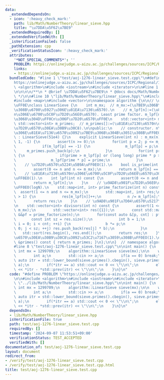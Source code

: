 ```yaml
---
data:
  _extendedDependsOn:
  - icon: ':heavy_check_mark:'
    path: lib/Math/NumberTheory/linear_sieve.hpp
    title: "\u7DDA\u5F62\u7BE9"
  _extendedRequiredBy: []
  _extendedVerifiedWith: []
  _isVerificationFailed: false
  _pathExtension: cpp
  _verificationStatusIcon: ':heavy_check_mark:'
  attributes:
    '*NOT_SPECIAL_COMMENTS*': ''
    PROBLEM: https://onlinejudge.u-aizu.ac.jp/challenges/sources/ICPC/Regional/1276
    links:
    - https://onlinejudge.u-aizu.ac.jp/challenges/sources/ICPC/Regional/1276
  bundledCode: "#line 1 \"test/aoj-1276-linear_sieve.test.cpp\"\n#define PROBLEM \"\
    https://onlinejudge.u-aizu.ac.jp/challenges/sources/ICPC/Regional/1276\"\n\n#include\
    \ <algorithm>\n#include <iostream>\n#include <iterator>\n\n#line 1 \"lib/Math/NumberTheory/linear_sieve.hpp\"\
    \n\n\n\n/**\n * @brief \u7DDA\u5F62\u7BE9\n * @docs docs/Math/NumberTheory/linear_sieve.md\n\
    \ */\n\n#line 10 \"lib/Math/NumberTheory/linear_sieve.hpp\"\n#include <cassert>\n\
    #include <map>\n#include <vector>\n\nnamespace algorithm {\n\n// \u7DDA\u5F62\u7BE9\
    \uFF0E\nclass LinearSieve {\n    int m_mx;  // m_mx:=(\u7BE9\u306B\u304B\u3051\
    \u308B\u6700\u5927\u306E\u81EA\u7136\u6570).\n    // m_lpf[n]:=(\u81EA\u7136\u6570\
    n\u306E\u6700\u5C0F\u7D20\u56E0\u6570). Least prime factor. m_lpf[n]==n \u306E\
    \u3068\u304D\uFF0Cn\u306F\u7D20\u6570\uFF0E\n    std::vector<int> m_lpf;\n   \
    \ std::vector<int> m_primes;  // m_primes[]:=(\u81EA\u7136\u6570n\u4EE5\u4E0B\u306E\
    \u7D20\u6570\u30EA\u30B9\u30C8).\n\npublic:\n    // constructor. n\u4EE5\u4E0B\
    \u306E\u81EA\u7136\u6570\u3092\u7BE9\u306B\u304B\u3051\u308B\uFF0EO(N).\n    LinearSieve()\
    \ : LinearSieve(51e4) {}\n    explicit LinearSieve(int n) : m_mx(n), m_lpf(n +\
    \ 1, -1) {\n        assert(n >= 0);\n        for(int p = 2; p <= m_mx; ++p) {\n\
    \            if(m_lpf[p] == -1) {\n                m_lpf[p] = p;\n           \
    \     m_primes.push_back(p);\n            }\n            for(int prime : m_primes)\
    \ {\n                if(prime > m_lpf[p] or (long long) prime * p > m_mx) break;\n\
    \                m_lpf[prime * p] = prime;\n            }\n        }\n    }\n\n\
    \    // \u7D20\u6570\u5224\u5B9A\uFF0EO(1).\n    bool is_prime(int n) const {\n\
    \        assert(0 <= n and n <= m_mx);\n        return m_lpf[n] == n;\n    }\n\
    \    // \u81EA\u7136\u6570n\u306E\u6700\u5C0F\u7D20\u56E0\u6570\u3092\u8FD4\u3059\
    \uFF0EO(1).\n    int lpf(int n) const {\n        assert(0 <= n and n <= m_mx);\n\
    \        return m_lpf[n];\n    }\n    // \u9AD8\u901F\u7D20\u56E0\u6570\u5206\u89E3\
    \uFF0EO(logN).\n    std::map<int, int> prime_factorize(int n) const {\n      \
    \  assert(1 <= n and n <= m_mx);\n        std::map<int, int> res;\n        while(n\
    \ > 1) {\n            res[m_lpf[n]]++;\n            n /= m_lpf[n];\n        }\n\
    \        return res;\n    }\n    // \u9AD8\u901F\u7D04\u6570\u5217\u6319\uFF0E\
    \n    std::vector<int> divisors(int n) const {\n        assert(1 <= n and n <=\
    \ m_mx);\n        std::vector<int> res({1});\n        const std::map<int, int>\
    \ &&pf = prime_factorize(n);\n        for(const auto &[p, cnt] : pf) {\n     \
    \       const int sz = res.size();\n            int b = 1;\n            for(int\
    \ i = 0; i < cnt; ++i) {\n                b *= p;\n                for(int j =\
    \ 0; j < sz; ++j) res.push_back(res[j] * b);\n            }\n        }\n     \
    \   std::sort(res.begin(), res.end());\n        return res;\n    }\n    // \u7D20\
    \u6570\u30EA\u30B9\u30C8\u3092\u53C2\u7167\u3059\u308B\uFF0EO(1).\n    const std::vector<int>\
    \ &primes() const { return m_primes; }\n};\n\n}  // namespace algorithm\n\n\n\
    #line 8 \"test/aoj-1276-linear_sieve.test.cpp\"\n\nint main() {\n    constexpr\
    \ int mx = 1299709;\n    algorithm::LinearSieve sieve(mx);\n\n    while(1) {\n\
    \        int a;\n        std::cin >> a;\n        if(a == 0) break;\n\n       \
    \ auto itr = std::lower_bound(sieve.primes().cbegin(), sieve.primes().cend(),\
    \ a);\n        if(*itr == a) std::cout << 0 << \"\\n\";\n        else std::cout\
    \ << *itr - *std::prev(itr) << \"\\n\";\n    }\n}\n"
  code: "#define PROBLEM \"https://onlinejudge.u-aizu.ac.jp/challenges/sources/ICPC/Regional/1276\"\
    \n\n#include <algorithm>\n#include <iostream>\n#include <iterator>\n\n#include\
    \ \"../lib/Math/NumberTheory/linear_sieve.hpp\"\n\nint main() {\n    constexpr\
    \ int mx = 1299709;\n    algorithm::LinearSieve sieve(mx);\n\n    while(1) {\n\
    \        int a;\n        std::cin >> a;\n        if(a == 0) break;\n\n       \
    \ auto itr = std::lower_bound(sieve.primes().cbegin(), sieve.primes().cend(),\
    \ a);\n        if(*itr == a) std::cout << 0 << \"\\n\";\n        else std::cout\
    \ << *itr - *std::prev(itr) << \"\\n\";\n    }\n}\n"
  dependsOn:
  - lib/Math/NumberTheory/linear_sieve.hpp
  isVerificationFile: true
  path: test/aoj-1276-linear_sieve.test.cpp
  requiredBy: []
  timestamp: '2024-09-07 11:53:51+09:00'
  verificationStatus: TEST_ACCEPTED
  verifiedWith: []
documentation_of: test/aoj-1276-linear_sieve.test.cpp
layout: document
redirect_from:
- /verify/test/aoj-1276-linear_sieve.test.cpp
- /verify/test/aoj-1276-linear_sieve.test.cpp.html
title: test/aoj-1276-linear_sieve.test.cpp
---
```

